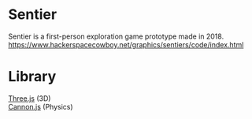 # Sentier

Sentier is a first-person exploration game prototype made in 2018.
https://www.hackerspacecowboy.net/graphics/sentiers/code/index.html

# Library
[Three.js](https://threejs.org/) (3D) <br/>
[Cannon.js](https://schteppe.github.io/cannon.js/) (Physics)
